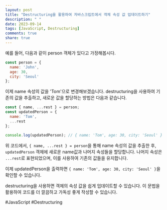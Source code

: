 ```yaml
---
layout: post
title: "Destructuring을 활용하여 자바스크립트에서 객체 속성 값 업데이트하기"
description: " "
date: 2023-09-14
tags: [JavaScript, Destructuring]
comments: true
share: true
---
```


예를 들어, 다음과 같이 person 객체가 있다고 가정해봅시다.

```javascript
const person = {
  name: 'John',
  age: 30,
  city: 'Seoul'
};
```

이제 name 속성의 값을 'Tom'으로 변경해보겠습니다. destructuring을 사용하여 기존의 값을 추출하고, 새로운 값을 할당하는 방법은 다음과 같습니다.

```javascript
const { name, ...rest } = person;
const updatedPerson = {
  name: 'Tom',
  ...rest
};

console.log(updatedPerson); // { name: 'Tom', age: 30, city: 'Seoul' }
```

위 코드에서, `{ name, ...rest } = person`을 통해 name 속성의 값을 추출한 후, `updatedPerson` 객체에 새로운 name값과 나머지 속성들을 할당합니다. 나머지 속성은 `...rest`로 표현되었으며, 이를 사용하여 기존의 값들을 유지합니다.

이제 updatedPerson을 출력하면 `{ name: 'Tom', age: 30, city: 'Seoul' }`을 확인할 수 있습니다.

destructuring을 사용하면 객체의 속성 값을 쉽게 업데이트할 수 있습니다. 이 문법을 활용하여 코드를 더 깔끔하고 가독성 좋게 작성할 수 있습니다.

#JavaScript #Destructuring